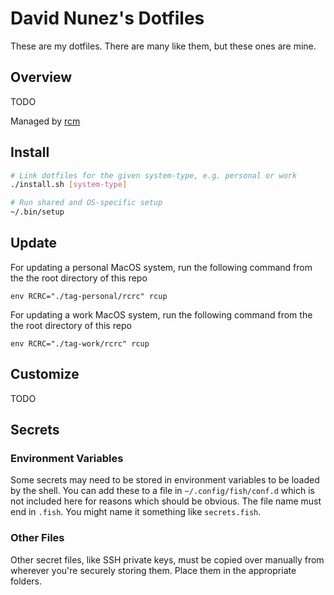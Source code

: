 # David Nunez's Dotfiles

These are my dotfiles. There are many like them, but these ones are mine.

## Overview

TODO

Managed by [rcm](https://thoughtbot.github.io/rcm/)

## Install

```sh
# Link dotfiles for the given system-type, e.g. personal or work
./install.sh [system-type]

# Run shared and OS-specific setup
~/.bin/setup
```

## Update

For updating a personal MacOS system, run the following command from the the root directory of this repo

```
env RCRC="./tag-personal/rcrc" rcup 
```

For updating a work MacOS system, run the following command from the the root directory of this repo

```
env RCRC="./tag-work/rcrc" rcup 
```

## Customize

TODO

## Secrets

### Environment Variables

Some secrets may need to be stored in environment variables to be loaded by the shell. You can add these to a file in `~/.config/fish/conf.d` which is not included here for reasons which should be obvious. The file name must end in `.fish`. You might name it something like `secrets.fish`.

### Other Files

Other secret files, like SSH private keys, must be copied over manually from wherever you're securely storing them. Place them in the appropriate folders.
